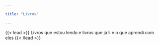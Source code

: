 ```yaml
---

title: "Livros"

---
```


{{< lead >}}
Livros que estou lendo e livros que já li e o que aprendi com eles
{{< /lead >}}
